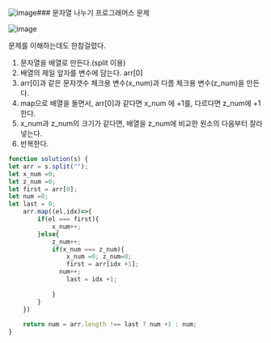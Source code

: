 ![image](https://github.com/user-attachments/assets/e844c110-b84f-46f5-bb7d-927a6c3d3e70)### 문자열 나누기
프로그래머스 문제

![image](https://github.com/user-attachments/assets/92589d5e-69b0-4ef7-a7e0-20946c33fec8)

문제를 이해하는데도 한참걸렸다.

1. 문자열을 배열로 만든다.(split 이용)
2. 배열의 제일 앞자를 변수에 담는다. arr[0]
3. arr[0]과 같은 문자갯수 체크용 변수(x_num)과 다름 체크용 변수(z_num)을 만든다. 
4. map으로 배열을 돌면서, arr[0]과 같다면 x_num 에 +1를, 다르다면 z_num에 +1한다. 
5. x_num과 z_num의 크기가 같다면, 배열을 z_num에 비교한 원소의 다음부터 잘라 넣는다.
6. 반복한다. 
   


```js
function solution(s) {
let arr = s.split(""); 
let x_num =0;
let z_num =0;
let first = arr[0];
let num =0;
let last = 0;
    arr.map((el,idx)=>{
        if(el === first){
            x_num++;
        }else{
            z_num++; 
            if(x_num === z_num){
                x_num =0; z_num=0;
                first = arr[idx +1];
              num++;
                last = idx +1;
                
            }
        }
    })
     
    return num = arr.length !== last ? num +1 : num;
}
```
